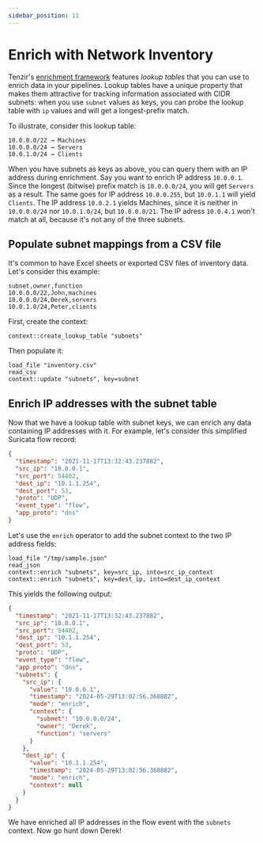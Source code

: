 ```yaml
---
sidebar_position: 11
---
```


# Enrich with Network Inventory

Tenzir's [enrichment framework](../../enrichment/README.md) features *lookup
tables* that you can use to enrich data in your pipelines. Lookup tables have
a unique property that makes them attractive for tracking information
associated with CIDR subnets: when you use `subnet` values as keys, you can
probe the lookup table with `ip` values and will get a longest-prefix match.

To illustrate, consider this lookup table:

```
10.0.0.0/22 → Machines
10.0.0.0/24 → Servers
10.0.1.0/24 → Clients
```

When you have subnets as keys as above, you can query them with an IP address
during enrichment. Say you want to enrich IP address `10.0.0.1`. Since the
longest (bitwise) prefix match is `10.0.0.0/24`, you will get `Servers` as a
result. The same goes for IP address `10.0.0.255`, but `10.0.1.1` will yield
`Clients`. The IP address `10.0.2.1` yields Machines, since it is neither in
`10.0.0.0/24` nor `10.0.1.0/24`, but `10.0.0.0/21`. The IP adress `10.0.4.1`
won't match at all, because it's not any of the three subnets.

## Populate subnet mappings from a CSV file

It's common to have Excel sheets or exported CSV files of inventory data. Let's
consider this example:

```csv title=inventory.csv
subnet,owner,function
10.0.0.0/22,John,machines
10.0.0.0/24,Derek,servers
10.0.1.0/24,Peter,clients
```

First, create the context:

```
context::create_lookup_table "subnets"
```

Then populate it:

```
load_file "inventory.csv"
read_csv
context::update "subnets", key=subnet
```

## Enrich IP addresses with the subnet table

Now that we have a lookup table with subnet keys, we can enrich any data
containing IP addresses with it. For example, let's consider this simplified
Suricata flow record:

```json title=sample.json
{
  "timestamp": "2021-11-17T13:32:43.237882",
  "src_ip": "10.0.0.1",
  "src_port": 54402,
  "dest_ip": "10.1.1.254",
  "dest_port": 53,
  "proto": "UDP",
  "event_type": "flow",
  "app_proto": "dns"
}
```

Let's use the `enrich` operator to add the subnet context to the two IP address
fields:

```
load_file "/tmp/sample.json"
read_json
context::enrich "subnets", key=src_ip, into=src_ip_context
context::enrich "subnets", key=dest_ip, into=dest_ip_context
```

This yields the following output:

```json
{
  "timestamp": "2021-11-17T13:32:43.237882",
  "src_ip": "10.0.0.1",
  "src_port": 54402,
  "dest_ip": "10.1.1.254",
  "dest_port": 53,
  "proto": "UDP",
  "event_type": "flow",
  "app_proto": "dns",
  "subnets": {
    "src_ip": {
      "value": "10.0.0.1",
      "timestamp": "2024-05-29T13:02:56.368882",
      "mode": "enrich",
      "context": {
        "subnet": "10.0.0.0/24",
        "owner": "Derek",
        "function": "servers"
      }
    },
    "dest_ip": {
      "value": "10.1.1.254",
      "timestamp": "2024-05-29T13:02:56.368882",
      "mode": "enrich",
      "context": null
    }
  }
}
```

We have enriched all IP addresses in the flow event with the `subnets` context.
Now go hunt down Derek!
